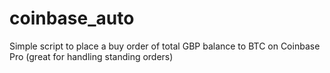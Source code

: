 # coinbase_auto
Simple script to place a buy order of total GBP balance to BTC on Coinbase Pro (great for handling standing orders)
